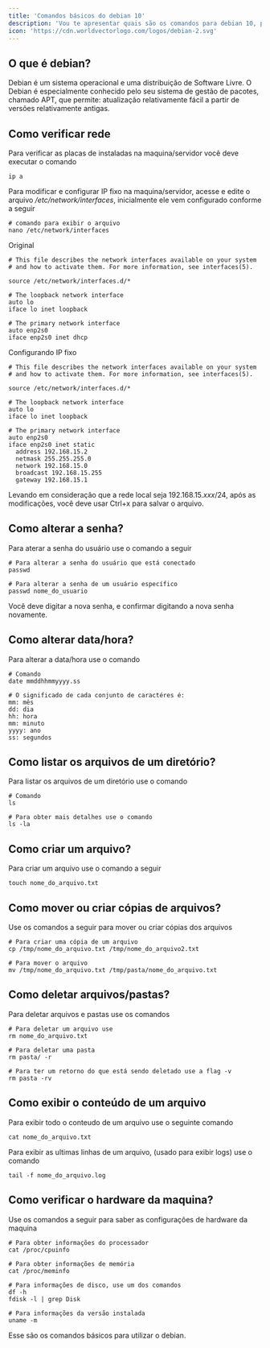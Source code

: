 ```yaml
---
title: 'Comandos básicos do debian 10'
description: 'Vou te apresentar quais são os comandos para debian 10, para fazer coisas básicas.'
icon: 'https://cdn.worldvectorlogo.com/logos/debian-2.svg'
---
```


## O que é debian?

Debian é um sistema operacional e uma distribuição de Software Livre. O Debian é especialmente conhecido pelo seu sistema de gestão de pacotes, chamado APT, que permite: atualização relativamente fácil a partir de versões relativamente antigas.

## Como verificar rede

Para verificar as placas de instaladas na maquina/servidor você deve executar o comando

```
ip a
```

Para modificar e configurar IP fixo na maquina/servidor, acesse e edite o arquivo _/etc/network/interfaces_, inicialmente ele vem configurado conforme a seguir

```
# comando para exibir o arquivo
nano /etc/network/interfaces
```

Original

```
# This file describes the network interfaces available on your system
# and how to activate them. For more information, see interfaces(5).

source /etc/network/interfaces.d/*

# The loopback network interface
auto lo
iface lo inet loopback

# The primary network interface
auto enp2s0
iface enp2s0 inet dhcp
```

Configurando IP fixo

```
# This file describes the network interfaces available on your system
# and how to activate them. For more information, see interfaces(5).

source /etc/network/interfaces.d/*

# The loopback network interface
auto lo
iface lo inet loopback

# The primary network interface
auto enp2s0
iface enp2s0 inet static
  address 192.168.15.2
  netmask 255.255.255.0
  network 192.168.15.0
  broadcast 192.168.15.255
  gateway 192.168.15.1

```

Levando em consideração que a rede local seja 192.168.15._xxx_/24, após as modificações, você deve usar Ctrl+x para salvar o arquivo.

## Como alterar a senha?

Para aterar a senha do usuário use o comando a seguir

```
# Para alterar a senha do usuário que está conectado
passwd

# Para alterar a senha de um usuário específico
passwd nome_do_usuario
```

Você deve digitar a nova senha, e confirmar digitando a nova senha novamente.


## Como alterar data/hora?

Para alterar a data/hora use o comando

```
# Comando
date mmddhhmmyyyy.ss

# O significado de cada conjunto de caractéres é:
mm: mês
dd: dia
hh: hora
mm: minuto
yyyy: ano
ss: segundos
```

## Como listar os arquivos de um diretório?

Para listar os arquivos de um diretório use o comando

```
# Comando
ls

# Para obter mais detalhes use o comando
ls -la
```

## Como criar um arquivo?

Para criar um arquivo use o comando a seguir

```
touch nome_do_arquivo.txt
```

## Como mover ou criar cópias de arquivos?

Use os comandos a seguir para mover ou criar cópias dos arquivos

```
# Para criar uma cópia de um arquivo
cp /tmp/nome_do_arquivo.txt /tmp/nome_do_arquivo2.txt

# Para mover o arquivo
mv /tmp/nome_do_arquivo.txt /tmp/pasta/nome_do_arquivo.txt
```

## Como deletar arquivos/pastas?

Para deletar arquivos e pastas use os comandos

```
# Para deletar um arquivo use
rm nome_do_arquivo.txt

# Para deletar uma pasta
rm pasta/ -r

# Para ter um retorno do que está sendo deletado use a flag -v
rm pasta -rv
```

## Como exibir o conteúdo de um arquivo

Para exibir todo o conteudo de um arquivo use o seguinte comando

```
cat nome_do_arquivo.txt
```

Para exibir as ultimas linhas de um arquivo, (usado para exibir logs) use o comando

```
tail -f nome_do_arquivo.log
```

## Como verificar o hardware da maquina?

Use os comandos a seguir para saber as configurações de hardware da maquina

```
# Para obter informações do processador
cat /proc/cpuinfo

# Para obter informações de memória
cat /proc/meminfo

# Para informações de disco, use um dos comandos
df -h
fdisk -l | grep Disk

# Para informações da versão instalada
uname -m
```

Esse são os comandos básicos para utilizar o debian.
